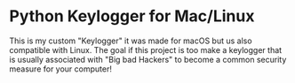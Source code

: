 # Python Keylogger for Mac/Linux
 
 This is my custom "Keylogger" it was made for macOS but us also compatible with Linux.
The goal if this project is too make a keylogger that is usually associated with "Big bad Hackers" to become a common security measure for your computer!
